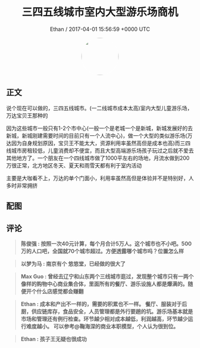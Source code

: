 <h1 align="center">三四五线城市室内大型游乐场商机</h1>
<p align="center">
    <a>Ethan / 2017-04-01 15:56:59 &#43;0000 UTC</a>
</p>

<div align="center">
    <img src="https://images.zsxq.com/FlzZkUHijjc2mbhvn98sZ8CE3Xq_?e=1590940799&amp;token=kIxbL07-8jAj8w1n4s9zv64FuZZNEATmlU_Vm6zD:SHBT_0Y768wwXtW-mqzi0PdfhFE=" width="100" height="100" style="border:1px solid;border-radius:50%; color:#ffffff"/>
</div>

## 正文

<div>
 说个现在可以做的，三四五线城市。(一二线城市成本太高)室内大型儿童游乐场，万达宝贝王那种的

因为这些城市一般只有1-2个市中心(一般一个是老城一个是新城，新城发展好的去新城，新城刚建需要时间的目前只有一个人流中心)，做一个大型的类似游乐场(万达因为自身规划原因，宝贝王不能太大，资源利用率虽然高但是成本也高)而三四线城市房租较低，儿童消费却不便宜，而且大型高端游乐场孩子玩过之后就不爱去其他地方了。一个朋友在一个四线城市做了1000平左右的场地，月流水做到200万很正常，北方地区冬天、夏天和雨雪天都有利于室内活动

主要是大咖看不上，万达的单个门面小，利用率虽然高但是体验并不是特别好，人多时非常拥挤
</div>

## 配图
<div class="image" align="center">

</div>

## 评论

<div align="left">
<div>

<blockquote >
<span> <strong>陈俊强 : 按照一次40元计算，每个月合计5万人。这个城市也不小吧。500万的人口吧，全国就70个城市超过。方便透露哪个城市吗？位置怎么样 </strong></span>
</blockquote>

<blockquote >
<span> <strong>以梦为马 : 南京有个 悠悠堂，已经做的很大了 </strong></span>
</blockquote>

<blockquote >
<span> <strong>Max Guo : 曾经去辽宁和山东两个三线城市逛过，发现整个城市只有一两个像样的购物中心商业集合体，里面所有的餐厅、游乐设施人都是爆满的。随便开个什么店感觉都会赚翻 </strong></span>
</blockquote>

<blockquote >
<span> <strong>Ethan : 成本和产出不一样的，需要的积累也不一样。
餐厅、服装对于后厨，供应链库存，食品安全，人员管理都是外行要趟的坑。游乐场基本就是市场和管理还有例行检查。环节越少相对成本越低，利润越高，环节越少运行难度越小。
可以参考@鞠海深的商业本职模型，个人认为很到位。 </strong></span>
</blockquote>

<blockquote >
<span> <strong>Ethan : 孩子王无疑也很成功 </strong></span>
</blockquote>

</div>
</div>